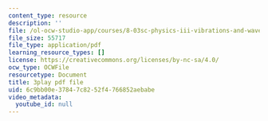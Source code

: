 ```yaml
---
content_type: resource
description: ''
file: /ol-ocw-studio-app/courses/8-03sc-physics-iii-vibrations-and-waves-fall-2016/6c9bb00e37847c8252f4766852aebabe_4ysFC9vd3GE.pdf
file_size: 55717
file_type: application/pdf
learning_resource_types: []
license: https://creativecommons.org/licenses/by-nc-sa/4.0/
ocw_type: OCWFile
resourcetype: Document
title: 3play pdf file
uid: 6c9bb00e-3784-7c82-52f4-766852aebabe
video_metadata:
  youtube_id: null
---
```

